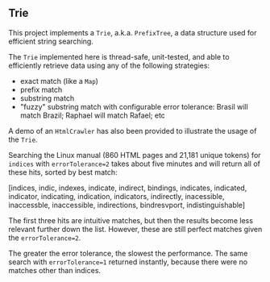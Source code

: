 ## Trie

This project implements a `Trie`, a.k.a. `PrefixTree`, a data structure used for efficient string searching.

The `Trie` implemented here is thread-safe, unit-tested, and able to efficiently retrieve data using any of the following strategies:
  - exact match (like a `Map`)
  - prefix match
  - substring match
  - "fuzzy" substring match with configurable error tolerance: Brasil will match Brazil; Raphael will match Rafael; etc

A demo of an `HtmlCrawler` has also been provided to illustrate the usage of the `Trie`.

Searching the Linux manual (860 HTML pages and 21,181 unique tokens) for `indices` with `errorTolerance=2` takes about five minutes and will return all of these hits, sorted by best match:

[indices, indic, indexes, indicate, indirect, bindings, indicates, indicated, indicator, indicating, indication, indicators, indirectly, inacessible, inaccessble, inaccessible, indirections, bindresvport, indistinguishable]

The first three hits are intuitive matches, but then the results become less relevant further down the list. However, these are still perfect matches given the `errorTolerance=2`.

The greater the error tolerance, the slowest the performance. The same search with `errorTolerance=1` returned instantly, because there were no matches other than indices.
